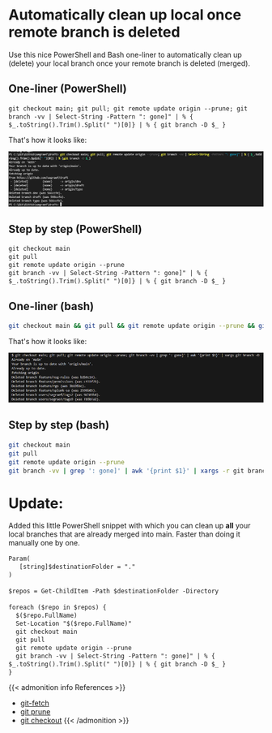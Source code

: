 # Automatically clean up local once remote branch is deleted


Use this nice PowerShell and Bash one-liner to automatically clean up (delete) your local branch once your remote branch is deleted (merged).

<!--more-->

## One-liner (PowerShell)

```pwsh
git checkout main; git pull; git remote update origin --prune; git branch -vv | Select-String -Pattern ": gone]" | % { $_.toString().Trim().Split(" ")[0]} | % { git branch -D $_ }
```

That's how it looks like:

![](pwsh.png)

## Step by step (PowerShell)

```pwsh
git checkout main
git pull
git remote update origin --prune
git branch -vv | Select-String -Pattern ": gone]" | % { $_.toString().Trim().Split(" ")[0]} | % { git branch -D $_ }
```

## One-liner (bash)

```bash
git checkout main && git pull && git remote update origin --prune && git branch -vv | grep ": gone]" | awk "{print \$1}" | xargs -r git branch -D
```

That's how it looks like:

![](bash.png)

## Step by step (bash)

```bash
git checkout main
git pull
git remote update origin --prune
git branch -vv | grep ': gone]' | awk '{print $1}' | xargs -r git branch -D
```

# Update:

Added this little PowerShell snippet with which you can clean up **all** your local branches that are already merged into main. Faster than doing it manually one by one.

```pwsh
Param(
   [string]$destinationFolder = "."
)

$repos = Get-ChildItem -Path $destinationFolder -Directory

foreach ($repo in $repos) {
  $($repo.FullName)
  Set-Location "$($repo.FullName)"
  git checkout main
  git pull
  git remote update origin --prune
  git branch -vv | Select-String -Pattern ": gone]" | % { $_.toString().Trim().Split(" ")[0]} | % { git branch -D $_ }
}

```

{{< admonition info References >}}

- [git-fetch](https://git-scm.com/docs/git-fetch)
- [git prune](https://git-scm.com/docs/git-prune)
- [git checkout](https://git-scm.com/docs/git-checkout)
  {{< /admonition >}}


